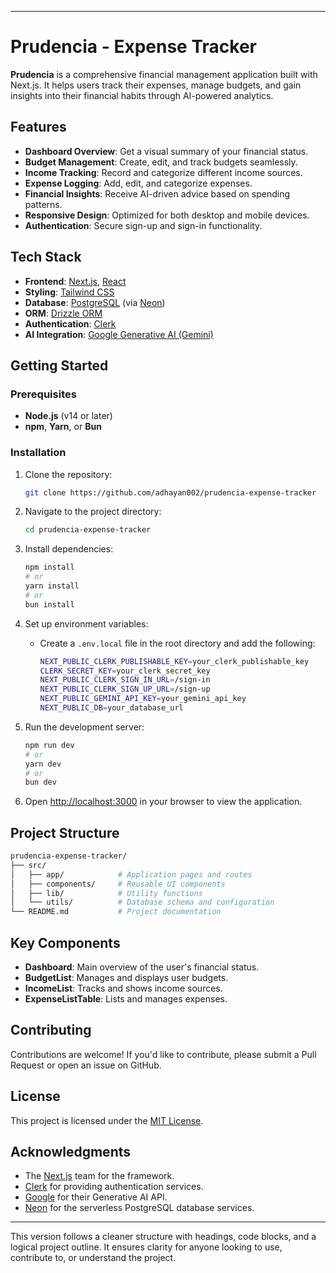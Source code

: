 
---

# Prudencia - Expense Tracker

**Prudencia** is a comprehensive financial management application built with Next.js. It helps users track their expenses, manage budgets, and gain insights into their financial habits through AI-powered analytics.

## Features

- **Dashboard Overview**: Get a visual summary of your financial status.
- **Budget Management**: Create, edit, and track budgets seamlessly.
- **Income Tracking**: Record and categorize different income sources.
- **Expense Logging**: Add, edit, and categorize expenses.
- **Financial Insights**: Receive AI-driven advice based on spending patterns.
- **Responsive Design**: Optimized for both desktop and mobile devices.
- **Authentication**: Secure sign-up and sign-in functionality.

## Tech Stack

- **Frontend**: [Next.js](https://nextjs.org/), [React](https://reactjs.org/)
- **Styling**: [Tailwind CSS](https://tailwindcss.com/)
- **Database**: [PostgreSQL](https://www.postgresql.org/) (via [Neon](https://neon.tech/))
- **ORM**: [Drizzle ORM](https://orm.drizzle.team/)
- **Authentication**: [Clerk](https://clerk.dev/)
- **AI Integration**: [Google Generative AI (Gemini)](https://cloud.google.com/ai/generative-ai)

## Getting Started

### Prerequisites

- **Node.js** (v14 or later)
- **npm**, **Yarn**, or **Bun**

### Installation

1. Clone the repository:
   ```bash
   git clone https://github.com/adhayan002/prudencia-expense-tracker
   ```

2. Navigate to the project directory:
   ```bash
   cd prudencia-expense-tracker
   ```

3. Install dependencies:
   ```bash
   npm install
   # or
   yarn install
   # or
   bun install
   ```

4. Set up environment variables:
   - Create a `.env.local` file in the root directory and add the following:
     ```bash
     NEXT_PUBLIC_CLERK_PUBLISHABLE_KEY=your_clerk_publishable_key
     CLERK_SECRET_KEY=your_clerk_secret_key
     NEXT_PUBLIC_CLERK_SIGN_IN_URL=/sign-in
     NEXT_PUBLIC_CLERK_SIGN_UP_URL=/sign-up
     NEXT_PUBLIC_GEMINI_API_KEY=your_gemini_api_key
     NEXT_PUBLIC_DB=your_database_url
     ```

5. Run the development server:
   ```bash
   npm run dev
   # or
   yarn dev
   # or
   bun dev
   ```

6. Open [http://localhost:3000](http://localhost:3000) in your browser to view the application.

## Project Structure

```bash
prudencia-expense-tracker/
├── src/
│   ├── app/            # Application pages and routes
│   ├── components/     # Reusable UI components
│   ├── lib/            # Utility functions
│   └── utils/          # Database schema and configuration
└── README.md           # Project documentation
```

## Key Components

- **Dashboard**: Main overview of the user's financial status.
- **BudgetList**: Manages and displays user budgets.
- **IncomeList**: Tracks and shows income sources.
- **ExpenseListTable**: Lists and manages expenses.

## Contributing

Contributions are welcome! If you'd like to contribute, please submit a Pull Request or open an issue on GitHub.

## License

This project is licensed under the [MIT License](LICENSE).

## Acknowledgments

- The [Next.js](https://nextjs.org/) team for the framework.
- [Clerk](https://clerk.dev/) for providing authentication services.
- [Google](https://cloud.google.com/ai/generative-ai) for their Generative AI API.
- [Neon](https://neon.tech/) for the serverless PostgreSQL database services.

---

This version follows a cleaner structure with headings, code blocks, and a logical project outline. It ensures clarity for anyone looking to use, contribute to, or understand the project.
